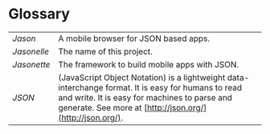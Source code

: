 # Glossary

| | |
| --- | --- |
*Jason* | A mobile browser for JSON based apps.
*Jasonelle* | The name of this project.
*Jasonette* | The framework to build mobile apps with JSON.
*JSON* | (JavaScript Object Notation) is a lightweight data-interchange format. It is easy for humans to read and write. It is easy for machines to parse and generate. See more at [http://json.org/](http://json.org/).
